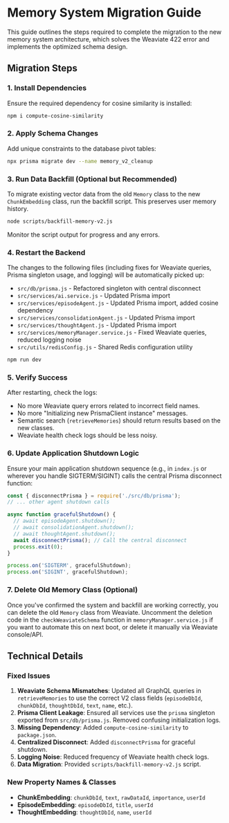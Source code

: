 # Memory System Migration Guide

This guide outlines the steps required to complete the migration to the new memory system architecture, which solves the Weaviate 422 error and implements the optimized schema design.

## Migration Steps

### 1. Install Dependencies

Ensure the required dependency for cosine similarity is installed:

```bash
npm i compute-cosine-similarity
```

### 2. Apply Schema Changes

Add unique constraints to the database pivot tables:

```bash
npx prisma migrate dev --name memory_v2_cleanup
```

### 3. Run Data Backfill (Optional but Recommended)

To migrate existing vector data from the old `Memory` class to the new `ChunkEmbedding` class, run the backfill script. This preserves user memory history.

```bash
node scripts/backfill-memory-v2.js
```

Monitor the script output for progress and any errors.

### 4. Restart the Backend

The changes to the following files (including fixes for Weaviate queries, Prisma singleton usage, and logging) will be automatically picked up:

- `src/db/prisma.js` - Refactored singleton with central disconnect
- `src/services/ai.service.js` - Updated Prisma import
- `src/services/episodeAgent.js` - Updated Prisma import, added cosine dependency
- `src/services/consolidationAgent.js` - Updated Prisma import
- `src/services/thoughtAgent.js` - Updated Prisma import
- `src/services/memoryManager.service.js` - Fixed Weaviate queries, reduced logging noise
- `src/utils/redisConfig.js` - Shared Redis configuration utility

```bash
npm run dev
```

### 5. Verify Success

After restarting, check the logs:
- No more Weaviate query errors related to incorrect field names.
- No more "Initializing new PrismaClient instance" messages.
- Semantic search (`retrieveMemories`) should return results based on the new classes.
- Weaviate health check logs should be less noisy.

### 6. Update Application Shutdown Logic

Ensure your main application shutdown sequence (e.g., in `index.js` or wherever you handle SIGTERM/SIGINT) calls the central Prisma disconnect function:

```javascript
const { disconnectPrisma } = require('./src/db/prisma');
// ... other agent shutdown calls

async function gracefulShutdown() {
  // await episodeAgent.shutdown();
  // await consolidationAgent.shutdown(); 
  // await thoughtAgent.shutdown();
  await disconnectPrisma(); // Call the central disconnect
  process.exit(0);
}

process.on('SIGTERM', gracefulShutdown);
process.on('SIGINT', gracefulShutdown);
```

### 7. Delete Old Memory Class (Optional)

Once you've confirmed the system and backfill are working correctly, you can delete the old `Memory` class from Weaviate. Uncomment the deletion code in the `checkWeaviateSchema` function in `memoryManager.service.js` if you want to automate this on next boot, or delete it manually via Weaviate console/API.

## Technical Details

### Fixed Issues

1.  **Weaviate Schema Mismatches**: Updated all GraphQL queries in `retrieveMemories` to use the correct V2 class fields (`episodeDbId`, `chunkDbId`, `thoughtDbId`, `text`, `name`, etc.).
2.  **Prisma Client Leakage**: Ensured all services use the `prisma` singleton exported from `src/db/prisma.js`. Removed confusing initialization logs.
3.  **Missing Dependency**: Added `compute-cosine-similarity` to `package.json`.
4.  **Centralized Disconnect**: Added `disconnectPrisma` for graceful shutdown.
5.  **Logging Noise**: Reduced frequency of Weaviate health check logs.
6.  **Data Migration**: Provided `scripts/backfill-memory-v2.js` script.

### New Property Names & Classes

-   **ChunkEmbedding**: `chunkDbId`, `text`, `rawDataId`, `importance`, `userId`
-   **EpisodeEmbedding**: `episodeDbId`, `title`, `userId`
-   **ThoughtEmbedding**: `thoughtDbId`, `name`, `userId` 